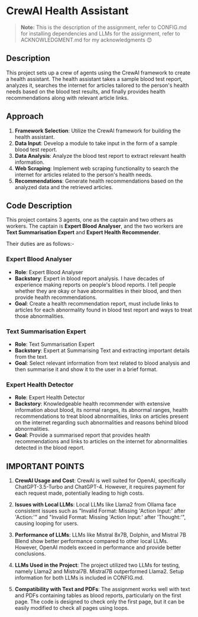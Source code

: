 # CrewAI Health Assistant

> **Note:** This is the description of the assignment, refer to CONFIG.md for installing dependencies and LLMs for the assignment, refer to ACKNOWLEDGMENT.md for my acknowledgments 😊

## Description

This project sets up a crew of agents using the CrewAI framework to create a health assistant. The health assistant takes a sample blood test report, analyzes it, searches the internet for articles tailored to the person's health needs based on the blood test results, and finally provides health recommendations along with relevant article links.

## Approach

1. **Framework Selection**: Utilize the CrewAI framework for building the health assistant.
2. **Data Input**: Develop a module to take input in the form of a sample blood test report.
3. **Data Analysis**: Analyze the blood test report to extract relevant health information.
4. **Web Scraping**: Implement web scraping functionality to search the internet for articles related to the person's health needs.
5. **Recommendations**: Generate health recommendations based on the analyzed data and the retrieved articles.

## Code Description

This project contains 3 agents, one as the captain and two others as workers. The captain is **Expert Blood Analyser**, and the two workers are **Text Summarisation Expert** and **Expert Health Recommender**.

Their duties are as follows:-

### Expert Blood Analyser

- **Role**: Expert Blood Analyser
- **Backstory**: Expert in blood report analysis. I have decades of experience making reports on people's blood reports. I tell people whether they are okay or have abnormalities in their blood, and then provide health recommendations.
- **Goal**: Create a health recommendation report, must include links to articles for each abnormality found in blood test report and ways to treat those abnormalities.

### Text Summarisation Expert

- **Role**: Text Summarisation Expert
- **Backstory**: Expert at Summarising Text and extracting important details from the text.
- **Goal**: Select relevant information from text related to blood analysis and then summarise it and show it to the user in a brief format.

### Expert Health Detector

- **Role**: Expert Health Detector
- **Backstory**: Knowledgeable health recommender with extensive information about blood, its normal ranges, its abnormal ranges, health recommendations to treat blood abnormalities, links on articles present on the internet regarding such abnormalities and reasons behind blood abnormalities.
- **Goal**: Provide a summarised report that provides health recommendations and links to articles on the internet for abnormalities detected in the blood report.

## IMPORTANT POINTS

1. **CrewAI Usage and Cost**: CrewAI is well suited for OpenAI, specifically ChatGPT-3.5-Turbo and ChatGPT-4. However, it requires payment for each request made, potentially leading to high costs.

2. **Issues with Local LLMs**: Local LLMs like Llama2 from Ollama face consistent issues such as "Invalid Format: Missing 'Action Input:' after 'Action:'" and "Invalid Format: Missing 'Action Input:' after 'Thought:'", causing looping for users.

3. **Performance of LLMs**: LLMs like Mistral 8x7B, Dolphin, and Mistral 7B Blend show better performance compared to other local LLMs. However, OpenAI models exceed in performance and provide better conclusions.

4. **LLMs Used in the Project**: The project utilized two LLMs for testing, namely Llama2 and Mistral7B. Mistral7B outperformed Llama2. Setup information for both LLMs is included in CONFIG.md.

5. **Compatibility with Text and PDFs**: The assignment works well with text and PDFs containing tables as blood reports, particularly on the first page. The code is designed to check only the first page, but it can be easily modified to check all pages using loops.

